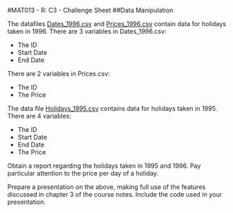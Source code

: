 #MAT013 - R: C3 - Challenge Sheet
##Data Manipulation

The datafiles [Dates\_1996.csv](../Data/C3/Dates_1996.csv) and [Prices\_1996.csv](../Data/C3/Prices_1996.csv) contain data for holidays taken in 1996. There are 3 variables in Dates_1996.csv:

- The ID
- Start Date
- End Date

There are 2 variables in Prices.csv:

- The ID
- The Price

The data file [Holidays_1995.csv](../Data/C3/Holidays_1995.csv) contains data for holidays taken in 1995. There are 4 variables:

- The ID
- Start Date
- End Date
- The Price

Obtain a report regarding the holidays taken in 1995 and 1996. Pay particular attention to the price per day of a holiday.

Prepare a presentation on the above, making full use of the features discussed in chapter 3 of the course notes. Include the code used in your presentation.
